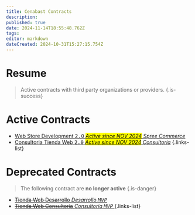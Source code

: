 ```yaml
---
title: Cenabast Contracts
description: 
published: true
date: 2024-11-14T18:55:48.762Z
tags: 
editor: markdown
dateCreated: 2024-10-31T15:27:15.754Z
---
```


# Resume
> Active contracts with third party organizations or providers.
{.is-success}

# Active Contracts

- [Web Store Development <kbd>2.0</kbd> *<mark>Active since NOV 2024</mark> Spree Commerce*](web-store-development)
- [Consultoria Tienda Web <kbd>2.0</kbd> *<mark>Active since NOV 2024</mark> Consultoria*](consultoria-tienda-web-20)
{.links-list}

# Deprecated Contracts

> The following contract are **no longer active**
{.is-danger}

- [~~Tienda Web Desarrollo~~ *Desarrollo <kbd>MVP</kbd>*](/projects/tienda-web-intro/tienda-web-mvp-project/mvp1-contract)
- [~~Tienda Web Consultoría~~ *Consultoría <kbd>MVP</kbd>* ](contrato-tienda-web-consultoria)
{.links-list}